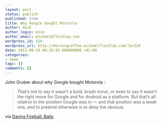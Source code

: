 ```yaml
---
layout: post
status: publish
published: true
title: Why Google bought Motorola
author: mick
author_login: mick
author_email: mickael@flochlay.com
wordpress_id: 524
wordpress_url: http://morningcoffee.mickaelflochlay.com/?p=524
date: 2011-08-16 08:10:55.000000000 +02:00
categories:
- Geek
tags: []
comments: []
---
```

John Gruber about why Google bought Motorola :
<blockquote>That’s not to say it wasn’t a bold, brash move, or even to say it wasn’t the right move for Google and for Android as a platform. But that’s all relative to the position Google was in — and that position was a weak one, and to pretend otherwise is to deny the obvious.</blockquote>
via <a href="http://daringfireball.net/2011/08/balls">Daring Fireball: Balls</a>.
